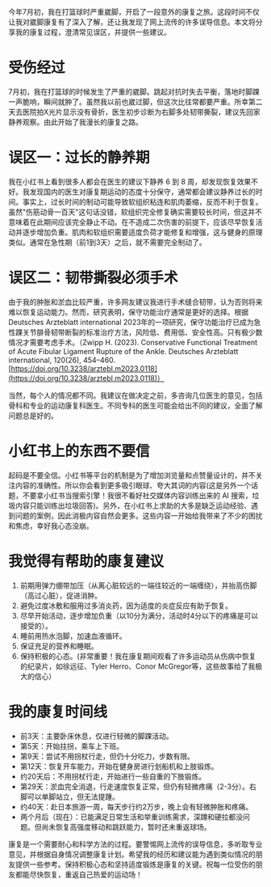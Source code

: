 今年7月初，我在打篮球时严重崴脚，开启了一段意外的康复之旅。这段时间不仅让我对崴脚康复有了深入了解，还让我发现了网上流传的许多误导信息。本文将分享我的康复过程，澄清常见误区，并提供一些建议。

# 受伤经过

7月初，我在打篮球的时候发生了严重的崴脚。跳起对抗时失去平衡，落地时脚踝一声脆响，瞬间就肿了。虽然我以前也崴过脚，但这次比往常都要严重。所幸第二天去医院拍X光片显示没有骨折，医生初步诊断为右脚多处韧带撕裂，建议先回家静养观察。由此开始了我漫长的康复之路。

# 误区一：过长的静养期

我在小红书上看到很多人都会在医生的建议下静养 6 到 8 周，却发现恢复效果不好。我发现国内的医生对康复期运动的态度十分保守，通常都会建议静养过长的时间。事实上，过长时间的制动可能导致软组织粘连和肌肉萎缩，反而不利于恢复。虽然"伤筋动骨一百天"这句话没错，软组织完全修复确实需要较长时间，但这并不意味着在此期间应该完全静止不动。在不造成二次伤害的前提下，应该尽早恢复活动并逐步增加负重。肌肉和软组织需要适度负荷才能修复和增强，这与健身的原理类似。通常在急性期（前1到3天）之后，就不需要完全制动了。

# 误区二：韧带撕裂必须手术

由于我的肿胀和淤血比较严重，许多网友建议我进行手术缝合韧带，认为否则将来难以恢复运动能力。然而，研究表明，保守功能治疗通常是更好的选择。根据 Deutsches Arzteblatt international 2023年的一项研究，保守功能治疗已成为急性踝关节腓骨韧带断裂的标准治疗方法，风险低、费用低、安全性高。只有极少数情况才需要考虑手术。（Zwipp H. (2023). Conservative Functional Treatment of Acute Fibular Ligament Rupture of the Ankle. Deutsches Arzteblatt international, 120(26), 454–460. [https://doi.org/10.3238/arztebl.m2023.0118](https://doi.org/10.3238/arztebl.m2023.0118)）

当然，每个人的情况都不同。我建议在做决定之前，多咨询几位医生的意见，包括骨科和专业的运动康复科医生。不同专科的医生可能会给出不同的建议，全面了解问题总是好的。

# 小红书上的东西不要信

起码是不要全信。小红书等平台的机制是为了增加浏览量和点赞量设计的，并不关注内容的准确性。所以你会看到更多吸引眼球、夸大其词的内容(这是另外一个话题，不要拿小红书当搜索引擎！我很不看好社交媒体内容训练出来的 AI 搜索，垃圾内容只能训练出垃圾回答)。另外，在小红书上求助的大多是缺乏运动经验、遇到问题的案例，因此消极内容自然会更多。这些内容一开始给我带来了不少的困扰和焦虑，幸好我心态没崩。

# 我觉得有帮助的康复建议

1. 前期用弹力绷带加压（从离心脏较远的一端往较近的一端缠绕），并抬高伤脚（高过心脏），促进消肿。
2. 避免过度冰敷和服用过多消炎药，因为适度的炎症反应有助于恢复。
3. 尽早开始活动，逐步增加负重（以10分为满分，活动时4分以下的疼痛是可以接受的）。
4. 睡前用热水泡脚，加速血液循环。
5. 保证充足的营养和睡眠。
6. 保持积极的心态。(非常重要！我在康复期间观看了许多运动员从伤病中恢复的纪录片，如徐远征、Tyler Herro、Conor McGregor等，这些故事给了我极大的信心）

# 我的康复时间线

- 前3天：主要卧床休息，仅进行轻微的脚踝活动。
- 第5天：开始拄拐，乘车上下班。
- 第9天：尝试不用拐杖行走，但仍十分吃力，步数有限。
- 第12天：恢复开车能力，开始在健身房进行划船机和上肢锻炼。
- 约20天后：不用拐杖行走，开始进行一些自重的下肢锻炼。
- 第29天：淤血完全消退，行走速度恢复正常，但仍有轻微疼痛（2-3分）。右脚可以单脚站立，但无法提踵。
- 约40天：赴日本旅游一周，每天步行约2万步，晚上会有轻微肿胀和疼痛。
- 两个月后（现在）：已能满足日常生活和举重训练需求，深蹲和硬拉都没问题。但尚未恢复高强度移动和跳跃能力，暂时还未重返球场。

康复是一个需要耐心和科学方法的过程。要警惕网上流传的误导信息，多听取专业意见，并根据自身情况调整康复计划。希望我的经历和建议能为遇到类似情况的朋友提供一些参考。保持积极心态和坚持适度锻炼是康复的关键。祝每一位受伤的朋友都能尽快恢复，重返自己热爱的运动场！
